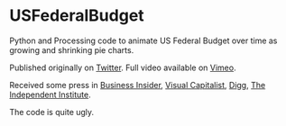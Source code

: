 # USFederalBudget
Python and Processing code to animate US Federal Budget over time as growing and shrinking pie charts.

Published originally on [Twitter](https://twitter.com/wgeary/status/1038837666937282560). Full video available on [Vimeo](https://vimeo.com/288958060).

Received some press in [Business Insider](https://www.businessinsider.com/discretionary-spending-in-the-us-has-doubled-since-the-1960s-2018-9), [Visual Capitalist](https://www.visualcapitalist.com/50-years-u-s-discretionary-spending/), [Digg](http://digg.com/2018/us-discretionary-spending-over-time), [The Independent Institute](http://blog.independent.org/2018/09/24/the-growth-of-discretionary-and-mandatory-spending/).

The code is quite ugly.





